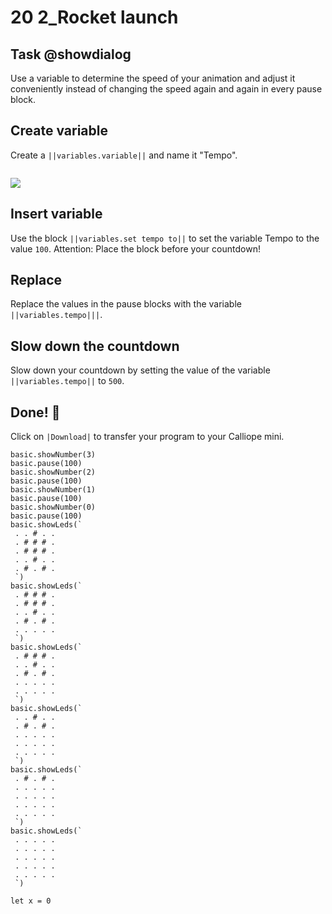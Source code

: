 # 20 2_Rocket launch


## Task @showdialog
Use a variable to determine the speed of your animation and adjust it conveniently instead of changing the speed again and again in every pause block.

## Create variable
Create a ``||variables.variable||`` and name it "Tempo".

```
```
![](https://calliope.cc/tutorials/variable_tempo.png)

## Insert variable
Use the block ``||variables.set tempo to||`` to set the variable Tempo to the value `100`. Attention: Place the block before your countdown!


## Replace
Replace the values in the pause blocks with the variable ``||variables.tempo|||``.


## Slow down the countdown
Slow down your countdown by setting the value of the variable ``||variables.tempo||`` to `500`.

## Done! 🎉
Click on ``|Download|`` to transfer your program to your Calliope mini.

```template
basic.showNumber(3)
basic.pause(100)
basic.showNumber(2)
basic.pause(100)
basic.showNumber(1)
basic.pause(100)
basic.showNumber(0)
basic.pause(100)
basic.showLeds(`
 . . # . .
 . # # # .
 . # # # .
 . . # . .
 . # . # .
 `)
basic.showLeds(`
 . # # # .
 . # # # .
 . . # . .
 . # . # .
 . . . . .
 `)
basic.showLeds(`
 . # # # .
 . . # . .
 . # . # .
 . . . . .
 . . . . .
 `)
basic.showLeds(`
 . . # . .
 . # . # .
 . . . . .
 . . . . .
 . . . . .
 `)
basic.showLeds(`
 . # . # .
 . . . . .
 . . . . .
 . . . . .
 . . . . .
 `)
basic.showLeds(`
 . . . . .
 . . . . .
 . . . . .
 . . . . .
 . . . . .
 `)
```

```blocks
let x = 0
```

